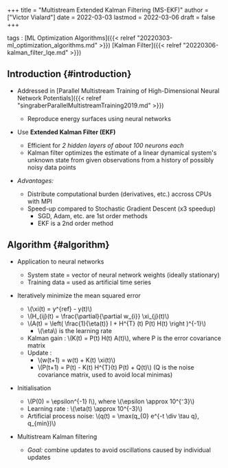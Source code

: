 +++
title = "Multistream Extended Kalman Filtering (MS-EKF)"
author = ["Victor Vialard"]
date = 2022-03-03
lastmod = 2022-03-06
draft = false
+++

tags
: [ML Optimization Algorithms]({{< relref "20220303-ml_optimization_algorithms.md" >}}) [Kalman Filter]({{< relref "20220306-kalman_filter_lqe.md" >}})


## Introduction {#introduction}

-   Addressed in [Parallel Multistream Training of High-Dimensional Neural Network Potentials]({{< relref "singraberParallelMultistreamTraining2019.md" >}})
    -   Reproduce energy surfaces using neural networks

-   Use **Extended Kalman Filter (EKF)**
    -   Efficient for _2 hidden layers of about 100 neurons each_
    -   Kalman filter optimizes the estimate of a linear dynamical system's unknown state from given observations from a history of possibly noisy data points

-   _Advantages:_
    -   Distribute computational burden (derivatives, etc.) accross CPUs with MPI
    -   Speed-up compared to Stochastic Gradient Descent (x3 speedup)
        -   SGD, Adam, etc. are 1st order methods
        -   EKF is a 2nd order method


## Algorithm {#algorithm}

-   Application to neural networks
    -   System state = vector of neural network weights (ideally stationary)
    -   Training data = used as artificial time series

-   Iteratively minimize the mean squared error
    -   \\(\xi(t) = y^{ref} - y(t)\\)
    -   \\(H\_{ij}(t) = \frac{\partial}{\partial w\_{i}} \xi\_{j}(t)\\)
    -   \\(A(t) = \left( \frac{1}{\eta(t)} I + H^{T} (t) P(t) H(t) \right )^{-1}\\)
        -   \\(\eta\\) is the learning rate
    -   Kalman gain : \\(K(t) = P(t) H(t) A(t)\\), where P is the error covariance matrix
    -   Update :
        -   \\(w(t+1) = w(t) + K(t) \xi(t)\\)
        -   \\(P(t+1) = P(t) - K(t) H^{T}(t) P(t) + Q(t)\\) (Q is the noise covariance matrix, used to avoid local minimas)

-   Initialisation
    -   \\(P(0) = \epsilon^{-1} I\\), where \\(\epsilon \approx 10^{⁻3}\\)
    -   Learning rate : \\(\eta(t) \approx 10^{-3}\\)
    -   Artificial process noise: \\(q(t) = \max(q\_{0} e^{-t \div \tau q}, q\_{min})\\)

-   Multistream Kalman filtering
    -   _Goal:_ combine updates to avoid oscillations caused by individual updates
